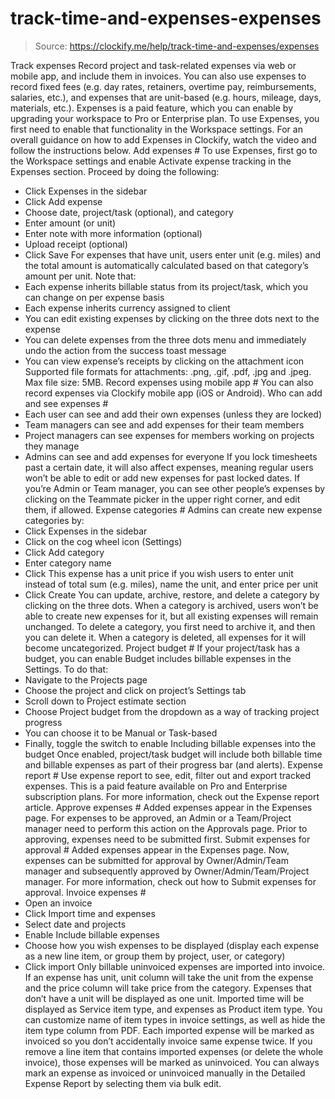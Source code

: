 # track-time-and-expenses-expenses

> Source: https://clockify.me/help/track-time-and-expenses/expenses

Track expenses
Record project and task-related expenses via web or mobile app, and include them in invoices. You can also use expenses to record fixed fees (e.g. day rates, retainers, overtime pay, reimbursements, salaries, etc.), and expenses that are unit-based (e.g. hours, mileage, days, materials, etc.).
Expenses is a paid feature, which you can enable by upgrading your workspace to Pro or Enterprise plan.
To use Expenses, you first need to enable that functionality in the Workspace settings.
For an overall guidance on how to add Expenses in Clockify, watch the video and follow the instructions below.
Add expenses #
To use Expenses, first go to the Workspace settings and enable Activate expense tracking in the Expenses section.
Proceed by doing the following:
- Click Expenses in the sidebar
- Click Add expense
- Choose date, project/task (optional), and category
- Enter amount (or unit)
- Enter note with more information (optional)
- Upload receipt (optional)
- Click Save
For expenses that have unit, users enter unit (e.g. miles) and the total amount is automatically calculated based on that category’s amount per unit.
Note that:
- Each expense inherits billable status from its project/task, which you can change on per expense basis
- Each expense inherits currency assigned to client
- You can edit existing expenses by clicking on the three dots next to the expense
- You can delete expenses from the three dots menu and immediately undo the action from the success toast message
- You can view expense’s receipts by clicking on the attachment icon
Supported file formats for attachments: .png, .gif, .pdf, .jpg and .jpeg. Max file size: 5MB.
Record expenses using mobile app #
You can also record expenses via Clockify mobile app (iOS or Android).
Who can add and see expenses #
- Each user can see and add their own expenses (unless they are locked)
- Team managers can see and add expenses for their team members
- Project managers can see expenses for members working on projects they manage
- Admins can see and add expenses for everyone
If you lock timesheets past a certain date, it will also affect expenses, meaning regular users won’t be able to edit or add new expenses for past locked dates.
If you’re Admin or Team manager, you can see other people’s expenses by clicking on the Teammate picker in the upper right corner, and edit them, if allowed.
Expense categories #
Admins can create new expense categories by:
- Click Expenses in the sidebar
- Click on the cog wheel icon (Settings)
- Click Add category
- Enter category name
- Click This expense has a unit price if you wish users to enter unit instead of total sum (e.g. miles), name the unit, and enter price per unit
- Click Create
You can update, archive, restore, and delete a category by clicking on the three dots.
When a category is archived, users won’t be able to create new expenses for it, but all existing expenses will remain unchanged.
To delete a category, you first need to archive it, and then you can delete it. When a category is deleted, all expenses for it will become uncategorized.
Project budget #
If your project/task has a budget, you can enable Budget includes billable expenses in the Settings.
To do that:
- Navigate to the Projects page
- Choose the project and click on project’s Settings tab
- Scroll down to Project estimate section
- Choose Project budget from the dropdown as a way of tracking project progress
- You can choose it to be Manual or Task-based
- Finally, toggle the switch to enable Including billable expenses into the budget
Once enabled, project/task budget will include both billable time and billable expenses as part of their progress bar (and alerts).
Expense report #
Use expense report to see, edit, filter out and export tracked expenses. This is a paid feature available on Pro and Enterprise subscription plans.
For more information, check out the Expense report article.
Approve expenses #
Added expenses appear in the Expenses page.
For expenses to be approved, an Admin or a Team/Project manager need to perform this action on the Approvals page. Prior to approving, expenses need to be submitted first.
Submit expenses for approval #
Added expenses appear in the Expenses page. Now, expenses can be submitted for approval by Owner/Admin/Team manager and subsequently approved by Owner/Admin/Team/Project manager.
For more information, check out how to Submit expenses for approval.
Invoice expenses #
- Open an invoice
- Click Import time and expenses
- Select date and projects
- Enable Include billable expenses
- Choose how you wish expenses to be displayed (display each expense as a new line item, or group them by project, user, or category)
- Click import
Only billable uninvoiced expenses are imported into invoice.
If an expense has unit, unit column will take the unit from the expense and the price column will take price from the category. Expenses that don’t have a unit will be displayed as one unit.
Imported time will be displayed as Service item type, and expenses as Product item type. You can customize name of item types in invoice settings, as well as hide the item type column from PDF.
Each imported expense will be marked as invoiced so you don’t accidentally invoice same expense twice. If you remove a line item that contains imported expenses (or delete the whole invoice), those expenses will be marked as uninvoiced.
You can always mark an expense as invoiced or uninvoiced manually in the Detailed Expense Report by selecting them via bulk edit.